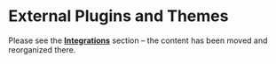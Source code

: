 # External Plugins and Themes

Please see the **[Integrations](../integrations)** section – the content has been moved and reorganized there.

